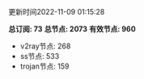 更新时间2022-11-09 01:15:28

**总订阅: 73**
**总节点: 2073**
**有效节点: 960**
- v2ray节点: 268
- ss节点: 533
- trojan节点: 159

